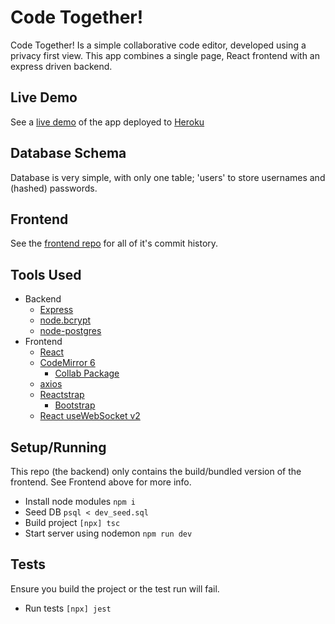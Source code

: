 # Code Together!
Code Together! Is a simple collaborative code editor, developed using a privacy first view. This app combines a single page, React frontend with an express driven backend.

## Live Demo
See a [live demo](https://code-2gether.herokuapp.com/) of the app deployed to [Heroku](https://www.heroku.com/)

## Database Schema
Database is very simple, with only one table; 'users' to store usernames and (hashed) passwords.

## Frontend
See the [frontend repo](https://github.com/jonrus/CodeTogether-Frontend) for all of it's commit history.

## Tools Used
- Backend
  - [Express](https://expressjs.com/)
  - [node.bcrypt](https://github.com/kelektiv/node.bcrypt.js)
  - [node-postgres](https://github.com/brianc/node-postgres)
- Frontend
  - [React](https://reactjs.org/)
  - [CodeMirror 6](https://codemirror.net/6/)
    - [Collab Package](https://codemirror.net/6/docs/ref/#collab)
  - [axios](https://github.com/axios/axios)
  - [Reactstrap](https://reactstrap.github.io/)
    - [Bootstrap](https://getbootstrap.com/)
  - [React useWebSocket v2](https://github.com/robtaussig/react-use-websocket)

## Setup/Running
This repo (the backend) only contains the build/bundled version of the frontend. See Frontend above for more info.
- Install node modules ```npm i```
- Seed DB ```psql < dev_seed.sql```
- Build project ```[npx] tsc```
- Start server using nodemon ```npm run dev```

## Tests
Ensure you build the project or the test run will fail.
- Run tests ```[npx] jest```
